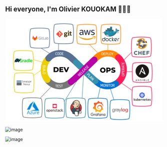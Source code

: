 ## Hi everyone, I'm Olivier KOUOKAM 👋👋👋

![](images/devops-cover-image.png)

![image](https://github.com/user-attachments/assets/22a29a17-bd0b-44a2-adb3-14f71e79e534)

![image](https://github.com/user-attachments/assets/612f77fc-c2c7-4d68-b3b5-491e754a4700)

<!--
**OlivierKouokam/OlivierKouokam** is a ✨ _special_ ✨ repository because its `README.md` (this file) appears on your GitHub profile.

Here are some ideas to get you started:

- 🔭 I’m currently working on ...
- 🌱 I’m currently learning ...
- 👯 I’m looking to collaborate on ...
- 🤔 I’m looking for help with ...
- 💬 Ask me about ...
- 📫 How to reach me: ...
- 😄 Pronouns: ...
- ⚡ Fun fact: ...
-->
